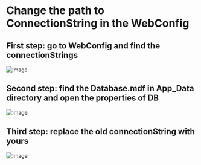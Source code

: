 # Change the path to ConnectionString in the WebConfig
## First step: go to WebConfig and find the connectionStrings
![image](https://user-images.githubusercontent.com/80279133/142734741-1d29e2fa-7b3f-48e1-b0b9-f18f6265dac4.png)
## Second step: find the Database.mdf in App_Data directory and open the properties of DB
![image](https://user-images.githubusercontent.com/80279133/142734855-1374e83a-b709-4697-9842-10ee739b9819.png)
## Third step: replace the old connectionString with yours
![image](https://user-images.githubusercontent.com/80279133/142734886-7f9d8fbe-56f5-488c-a26f-6512e787236b.png)

